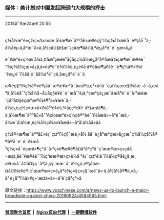 ### 媒体：美计划对中国发起跨部门大规模的抨击
------------------------

<div class="published">
 <span class="date" title="ä¸­å½æ¶é´">
  <time datetime="2018-09-24T20:55:44+08:00">
   2018å¹´9æ24æ¥ 20:55
  </time>
 </span>
</div>
<br/>
<div class="wsw">
 <p>
  ç¾å½æ°é»ç½ç«Axiosæ´å¼æ¶æ¯äººå£«æ¥éç§°ï¼ç¾å½æ­£å¨è®¡åå¯¹ä¸­å½åèµ·ä¸åºæ¨å»ä¸­å½çå¤§è§æ¨¡çãæ¶åå¤ä¸ªæ¿åºé¨é¨çæ»å¿ã
 </p>
 <p>
  è¯¥æ°é»ç½æ´å¼ä¸¤åæ²¡æéé²å§åçç¾å½æ¿åºå®åæä¾çæ¶æ¯æ¥éè¯´ï¼ç¾å½çæ»å¿ä¸ä»éäºè¨è¾ï¼èä¸è¿é¢å·å®éåæ¶µï¼è·¨è¶ç½å®«ï¼è´¢æ¿é¨ï¼åå¡é¨åå½é²é¨ç­ä¸åæ¿åºé¨é¨ã
 </p>
 <p>
  æ¥éç§°ï¼ç½å®«è®¡åå¨æªæ¥æ°å¨åæåºä¸ç³»åéå¯¹ä¸­å½çææ§ï¼åæ¬å¬å¸æå³ä¸­å½éå¯¹ç¾å½å¬å±åç§è¥é¨é¨æå¯¹è¡ä¸ºçæ°çä¿¡æ¯ãæå³é¨é¨å·²æéæ´çåºå¤§éçæ°æ®ï¼è¶³ä»¥æè¯ä¸­å½è¿è¡ç½ç»æ»å»ï¼å¹²é¢éä¸¾åççªç¥è¯äº§æãå¶ä¸­ä¸ä½æ¶æ¯äººå£«å¯¹Axiosæ°é»ç½çè®°èè¯´ï¼âæä»¬å°è¯æä¸­å½æ¯å¦ä½æ¸éç¾å½çï¼ä»¥åæä»¬å°å¦ä½åå»ãâ
 </p>
 <p>
  ç½å®«æ¶æ¯äººå£«è¡¨ç¤ºï¼ç§¯æä¸»å¼ åå¨è¿åºæ°çæ»å¿çæ¯ç¾å½çå½å®¶å®å¨é¨é¨ï¼æå³ç½ç»å¨èçæä»¶ç°å¨å·²ç»è¶æ¥è¶å¤å°åºç°å¨ç¹ææ®æ»ç»çåå¬æ¡ä¸ãè¯¥æ¥éè¯´ï¼ç¹ææ®æ»ç»è½å·²è¡¨ç¤ºé¦è¯ï¼ä½ç®åè¿ä¸æ¸æ¥ä»å¨å¤å¤§ç¨åº¦ä¸ç§¯ææ¨å¨äºè¿ä¸è®¡åãæ­¤å¤ï¼é¢è®¡ç¹ææ®æ»ç»è¿å°ä¼ç»§ç»­ç§¯æè¯ä»·ä¸­å½å½å®¶ä¸»å¸­ä¹ è¿å¹³ï¼ä»¥ç»´æ¤ä»ä»¬ä¹é´çå³ç³»ã
 </p>
</div>

原文链接：https://www.voachinese.com/a/news-us-to-launch-a-major-broadside-against-china-20180924/4584565.html


------------------------
#### [禁闻聚合首页](https://github.com/gfw-breaker/banned-news/blob/master/README.md) &nbsp;|&nbsp; [Nginx反向代理](https://github.com/gfw-breaker/open-proxy/blob/master/README.md) &nbsp;|&nbsp;  [一键翻墙软件](https://github.com/gfw-breaker/nogfw/blob/master/README.md)